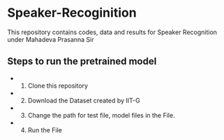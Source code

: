 # Speaker-Recoginition
This repository contains codes, data and results for Speaker Recognition under Mahadeva Prasanna Sir 




## Steps to run the pretrained model
- 1. Clone this repository
- 2. Download the Dataset created by IIT-G
- 3. Change the path for test file, model files in the File.
- 4. Run the File

## 
